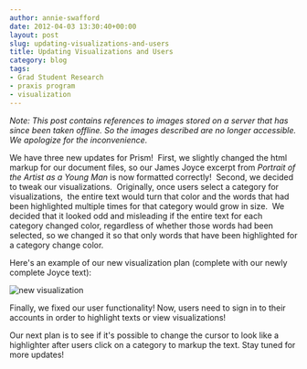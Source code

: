 ```yaml
---
author: annie-swafford
date: 2012-04-03 13:30:40+00:00
layout: post
slug: updating-visualizations-and-users
title: Updating Visualizations and Users
category: blog
tags:
- Grad Student Research
- praxis program
- visualization
---
```


*Note: This post contains references to images stored on a server that has since been taken offline. So the images described are no longer accessible. We apologize for the inconvenience.*

We have three new updates for Prism!  First, we slightly changed the html markup for our document files, so our James Joyce excerpt from _Portrait of the Artist as a Young Man_ is now formatted correctly!  Second, we decided to tweak our visualizations.  Originally, once users select a category for visualizations,  the entire text would turn that color and the words that had been highlighted multiple times for that category would grow in size.  We decided that it looked odd and misleading if the entire text for each category changed color, regardless of whether those words had been selected, so we changed it so that only words that have been highlighted for a category change color.

Here's an example of our new visualization plan (complete with our newly complete Joyce text):

![new visualization](https://lh4.googleusercontent.com/-C1_mTvO4cmg/T3sxVX1v2oI/AAAAAAAAAFc/mtk72WMuVzg/h301/Screen%2BShot%2B2012-04-03%2Bat%2B1.10.05%2BPM.png)

Finally, we fixed our user functionality! Now, users need to sign in to their accounts in order to highlight texts or view visualizations!

Our next plan is to see if it's possible to change the cursor to look like a highlighter after users click on a category to markup the text. Stay tuned for more updates!
